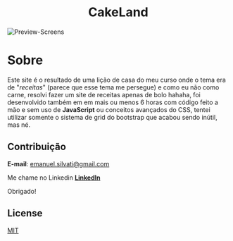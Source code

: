 <h1 align="center">CakeLand</h1>


![Preview-Screens](https://i.imgur.com/yd2ADVk.png)

# Sobre

Este site é o resultado de uma lição de casa do meu curso onde o tema era de "*receitas*" (parece que esse tema me persegue) e como eu não como carne, resolvi fazer um site de receitas apenas de bolo hahaha, foi desenvolvido também em em mais ou menos 6 horas com código feito a mão e sem uso de **JavaScript** ou conceitos avançados do CSS, tentei utilizar somente o sistema de grid do bootstrap que acabou sendo inútil, mas né.

## Contribuição

**E-mail**: emanuel.silvati@gmail.com

Me chame no Linkedin **[LinkedIn](https://www.linkedin.com/in/emanuel-correa)**

Obrigado!

License
----

[MIT](https://github.com/emanuelcorrea/cakeland/blob/master/LICENSE)
